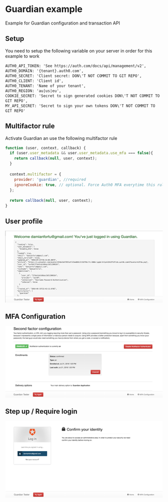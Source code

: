 # Guardian example
Example for Guardian configuration and transaction API

## Setup
You need to setup the following variable on your server in order for this example to work
```
AUTH0_API_TOKEN: 'See https://auth.com/docs/api/management/v2',
AUTH0_DOMAIN: '{tenant}.auth0.com',
AUTH0_SECRET: 'Client secret: DON\'T NOT COMMIT TO GIT REPO',
AUTH0_CLIENT: 'Client id',
AUTH0_TENANT: 'Name of your tenant',
AUTH0_REGION: 'au|us|eu',
COOKIE_SECRET: 'Secret to sign generated cookies DON\'T NOT COMMIT TO GIT REPO',
MY_API_SECRET: 'Secret to sign your own tokens DON\'T NOT COMMIT TO GIT REPO'
```

## Multifactor rule
Activate Guardian an use the following multifactor rule

```javascript
function (user, context, callback) {
  if (user.user_metadata && user.user_metadata.use_mfa === false){
    return callback(null, user, context);
  }

  context.multifactor = {
    provider: 'guardian', //required
    ignoreCookie: true, // optional. Force Auth0 MFA everytime this rule runs. Defaults to false. if accepted by users the cookie lasts for 30 days (this cannot be changed)
  };

  return callback(null, user, context);
}
```

## User profile
![User profile](https://github.com/auth0/guardian-example/raw/master/readme.d/user.png)

## MFA Configuration
![MFA Configuration](https://github.com/auth0/guardian-example/raw/master/readme.d/mfa-configuration.png)

## Step up / Require login
![Step up](https://github.com/auth0/guardian-example/raw/master/readme.d/step-up.png)
